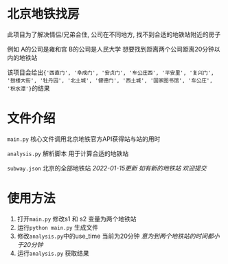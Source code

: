 # 北京地铁找房

此项目为了解决情侣/兄弟合住, 公司在不同地方, 找不到合适的地铁站附近的房子

例如 A的公司是雍和宫 B的公司是人民大学 想要找到距离两个公司距离20分钟以内的地铁站

该项目会给出`{'西直门', '阜成门', '安贞门', '车公庄西', '平安里', '复兴门', '鼓楼大街', '牡丹园', '北土城', '健德门', '西土城', '国家图书馆', '车公庄', '积水潭'}`的结果

# 文件介绍

`main.py` 核心文件调用北京地铁官方API获得站与站的用时

`analysis.py` 解析脚本 用于计算合适的地铁站

`subway.json` 北京的全部地铁站 *2022-01-15更新 如有新的地铁站 欢迎提交*

# 使用方法

1. 打开`main.py` 修改s1 和 s2 变量为两个地铁站
2. 运行`python main.py` 生成文件
3. 修改`analysis.py`中的use_time 当前为20分钟 *意为到两个地铁站的时间都小于20分钟*
4. 运行`analysis.py` 获取结果